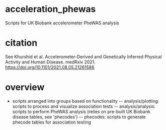 # acceleration_phewas
Scripts for UK Biobank accelerometer PheWAS analysis

# citation
See Khurshid et al. Accelerometer-Derived and Genetically Inferred Physical Activity and Human Disease. medRxiv 2021. https://doi.org/10.1101/2021.08.05.21261586

# overview
- scripts arranged into groups based on functionality
-- analysis/plotting: scripts to process and visualize association tests
-- analysis/analysis: scripts to perform PheWAS analysis (relies on pre-built UK Biobank disease tables, see 'phecodes')
-- phecodes: scripts to generate phecode tables for association testing
